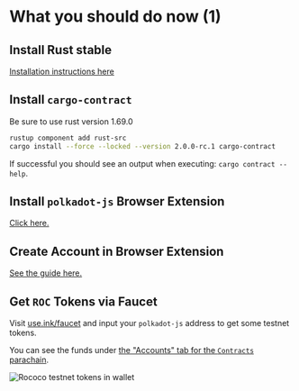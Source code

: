 # What you should do now (1)

## Install Rust stable

[Installation instructions here](https://www.rust-lang.org/tools/install)


## Install `cargo-contract`

Be sure to use rust version 1.69.0 

```bash
rustup component add rust-src
cargo install --force --locked --version 2.0.0-rc.1 cargo-contract 
```

If successful you should see an output when executing: `cargo contract --help`.

## Install `polkadot-js` Browser Extension

[Click here.](https://polkadot.js.org/extension/)

## Create Account in Browser Extension

[See the guide here.](https://support.polkadot.network/support/solutions/articles/65000180529)

## Get `ROC` Tokens via Faucet

Visit [use.ink/faucet](https://use.ink/faucet/) and input your `polkadot-js` address to get some testnet tokens.

You can see the funds under
[the "Accounts" tab for the `Contracts` parachain](https://polkadot.js.org/apps/?rpc=wss%3A%2F%2Frococo-contracts-rpc.polkadot.io#/accounts).

<img src=".images/roc-in-wallet.png" alt="Rococo testnet tokens in wallet" />

